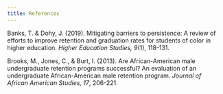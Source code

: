 ```yaml
---
title: References
---
```


Banks, T. & Dohy, J. (2019). Mitigating barriers to persistence: A review of efforts to improve retention and graduation rates for students of color in higher education. _Higher Education Studies, 9_(1), 118-131.

Brooks, M., Jones, C., & Burt, I. (2013). Are African-American male undergraduate retention programs successful? An evaluation of an undergraduate African-American male retention program. _Journal of African American Studies, 17_, 206-221.
